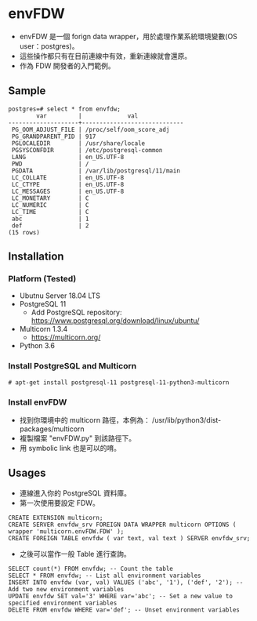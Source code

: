 # envFDW
- envFDW 是一個 forign data wrapper，用於處理作業系統環境變數(OS user：postgres)。
- 這些操作都只有在目前連線中有效，重新連線就會還原。
- 作為 FDW 開發者的入門範例。

## Sample
```
postgres=# select * from envfdw;
        var         |             val
--------------------+-----------------------------
 PG_OOM_ADJUST_FILE | /proc/self/oom_score_adj
 PG_GRANDPARENT_PID | 917
 PGLOCALEDIR        | /usr/share/locale
 PGSYSCONFDIR       | /etc/postgresql-common
 LANG               | en_US.UTF-8
 PWD                | /
 PGDATA             | /var/lib/postgresql/11/main
 LC_COLLATE         | en_US.UTF-8
 LC_CTYPE           | en_US.UTF-8
 LC_MESSAGES        | en_US.UTF-8
 LC_MONETARY        | C
 LC_NUMERIC         | C
 LC_TIME            | C
 abc                | 1
 def                | 2
(15 rows)

```

## Installation
### Platform (Tested)
- Ubutnu Server 18.04 LTS
- PostgreSQL 11
   - Add PostgreSQL repository: https://www.postgresql.org/download/linux/ubuntu/
- Multicorn 1.3.4
   - https://multicorn.org/
- Python 3.6

### Install PostgreSQL and Multicorn
```
# apt-get install postgresql-11 postgresql-11-python3-multicorn
```

### Install envFDW
- 找到你環境中的 multicorn 路徑，本例為： /usr/lib/python3/dist-packages/multicorn
- 複製檔案 "envFDW.py" 到該路徑下。
- 用 symbolic link 也是可以的唷。

## Usages
- 連線進入你的 PostgreSQL 資料庫。
- 第一次使用要設定 FDW。
```
CREATE EXTENSION multicorn;
CREATE SERVER envfdw_srv FOREIGN DATA WRAPPER multicorn OPTIONS ( wrapper 'multicorn.envFDW.FDW' );
CREATE FOREIGN TABLE envfdw ( var text, val text ) SERVER envfdw_srv;
```
- 之後可以當作一般 Table 進行查詢。
```
SELECT count(*) FROM envfdw; -- Count the table
SELECT * FROM envfdw; -- List all environment variables
INSERT INTO envfdw (var, val) VALUES ('abc', '1'), ('def', '2'); -- Add two new environment variables
UPDATE envfdw SET val='3' WHERE var='abc'; -- Set a new value to specified environment variables
DELETE FROM envfdw WHERE var='def'; -- Unset environment variables
```


